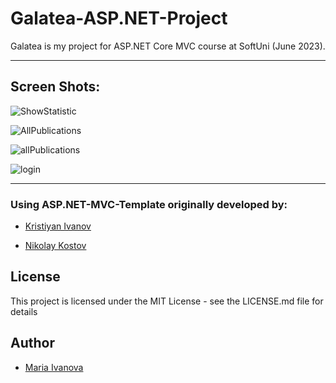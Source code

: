 # Galatea-ASP.NET-Project

Galatea is my project for ASP.NET Core MVC course at SoftUni (June 2023).

----------

## Screen Shots:

![ShowStatistic](https://github.com/mariaIvanova-vn/Galatea-ASP.NET-Project/assets/105202530/1aac6064-ce6e-4488-bb2a-9d7e286b640c)

![AllPublications](https://github.com/mariaIvanova-vn/Galatea-ASP.NET-Project/assets/105202530/6cf03ae1-b8f9-47f8-a70a-4e1559853b5c)

![allPublications](https://github.com/mariaIvanova-vn/Galatea-ASP.NET-Project/assets/105202530/52000bb9-ebcd-470b-a234-3ec91804352f)


![login](https://github.com/mariaIvanova-vn/Galatea-ASP.NET-Project/assets/105202530/1b9763d4-dbf5-404c-bb71-d8a35789a523)


----------

### Using ASP.NET-MVC-Template originally developed by:

- [Kristiyan Ivanov](https://github.com/KrIsKa7a)

- [Nikolay Kostov](https://github.com/NikolayIT)


## License

This project is licensed under the MIT License - see the LICENSE.md file for details

## Author
- [Maria Ivanova](https://github.com/mariaIvanova-vn)


